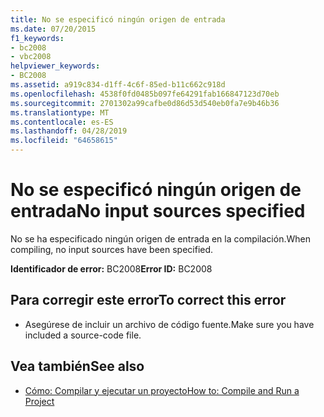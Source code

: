 ```yaml
---
title: No se especificó ningún origen de entrada
ms.date: 07/20/2015
f1_keywords:
- bc2008
- vbc2008
helpviewer_keywords:
- BC2008
ms.assetid: a919c834-d1ff-4c6f-85ed-b11c662c918d
ms.openlocfilehash: 4538f0fd0485b097fe64291fab166847123d70eb
ms.sourcegitcommit: 2701302a99cafbe0d86d53d540eb0fa7e9b46b36
ms.translationtype: MT
ms.contentlocale: es-ES
ms.lasthandoff: 04/28/2019
ms.locfileid: "64658615"
---
```

# <a name="no-input-sources-specified"></a><span data-ttu-id="171b7-102">No se especificó ningún origen de entrada</span><span class="sxs-lookup"><span data-stu-id="171b7-102">No input sources specified</span></span>
<span data-ttu-id="171b7-103">No se ha especificado ningún origen de entrada en la compilación.</span><span class="sxs-lookup"><span data-stu-id="171b7-103">When compiling, no input sources have been specified.</span></span>  
  
 <span data-ttu-id="171b7-104">**Identificador de error:** BC2008</span><span class="sxs-lookup"><span data-stu-id="171b7-104">**Error ID:** BC2008</span></span>  
  
## <a name="to-correct-this-error"></a><span data-ttu-id="171b7-105">Para corregir este error</span><span class="sxs-lookup"><span data-stu-id="171b7-105">To correct this error</span></span>  
  
- <span data-ttu-id="171b7-106">Asegúrese de incluir un archivo de código fuente.</span><span class="sxs-lookup"><span data-stu-id="171b7-106">Make sure you have included a source-code file.</span></span>  
  
## <a name="see-also"></a><span data-ttu-id="171b7-107">Vea también</span><span class="sxs-lookup"><span data-stu-id="171b7-107">See also</span></span>

- [<span data-ttu-id="171b7-108">Cómo: Compilar y ejecutar un proyecto</span><span class="sxs-lookup"><span data-stu-id="171b7-108">How to: Compile and Run a Project</span></span>](../../visual-basic/developing-apps/using-ide/how-to-compile-and-run-a-project.md)
